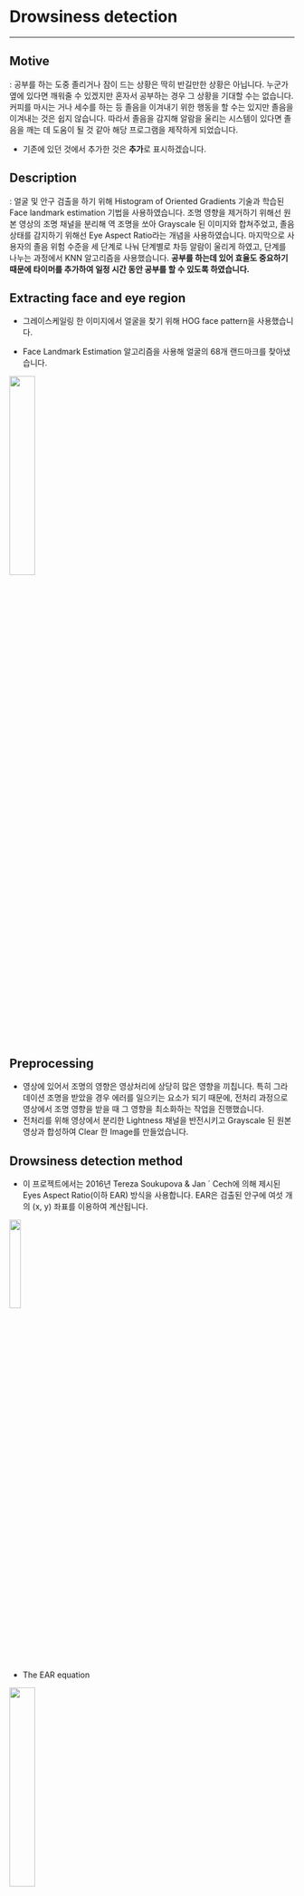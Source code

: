 # Drowsiness detection
***
## Motive
: 공부를 하는 도중 졸리거나 잠이 드는 상황은 딱히 반길만한 상황은 아닙니다. 누군가 옆에 있다면 깨워줄 수 있겠지만 혼자서 공부하는 경우 그 상황을 기대할 수는 없습니다. 커피를 마시는 거나 세수를 하는 등 졸음을 이겨내기 위한 행동을 할 수는 있지만 졸음을 이겨내는 것은 쉽지 않습니다. 따라서 졸음을 감지해 알람을 울리는 시스템이 있다면 졸음을 깨는 데 도움이 될 것 같아 해당 프로그램을 제작하게 되었습니다. 

+ 기존에 있던 것에서 추가한 것은 **추가**로 표시하겠습니다.

  
## Description
: 얼굴 및 안구 검출을 하기 위해 Histogram of Oriented Gradients 기술과 학습된 Face landmark estimation 기법을 사용하였습니다. 조명 영향을 제거하기 위해선 원본 영상의 조명 채널을 분리해 역 조명을 쏘아 Grayscale 된 이미지와 합쳐주었고, 졸음 상태를 감지하기 위해선 Eye Aspect Ratio라는 개념을 사용하였습니다. 마지막으로 사용자의 졸음 위험 수준을 세 단계로 나눠 단계별로 차등 알람이 울리게 하였고, 단계를 나누는 과정에서 KNN 알고리즘을 사용했습니다. **공부를 하는데 있어 효율도 중요하기 때문에 타이머를 추가하여 일정 시간 동안 공부를 할 수 있도록 하였습니다.**


## Extracting face and eye region
+ 그레이스케일링 한 이미지에서 얼굴을 찾기 위해 HOG face pattern을 사용했습니다.
   
+ Face Landmark Estimation 알고리즘을 사용해 얼굴의 68개 랜드마크를 찾아냈습니다.
  
<img src="https://user-images.githubusercontent.com/36785390/52613175-3d6ade80-2ed0-11e9-9290-ee5dc2f2d525.png" width="30%">


## Preprocessing
+ 영상에 있어서 조명의 영향은 영상처리에 상당히 많은 영향을 끼칩니다. 특히 그라데이션 조명을 받았을 경우 에러를 일으키는 요소가 되기 때문에, 전처리 과정으로 영상에서 조명 영향을 받을 때 그 영향을 최소화하는 작업을 진행했습니다.
+ 전처리를 위해 영상에서 분리한 Lightness 채널을 반전시키고 Grayscale 된 원본 영상과 합성하여 Clear 한 Image를 만들었습니다.
    
     
## Drowsiness detection method
+ 이 프로젝트에서는 2016년 Tereza Soukupova & Jan ´ Cech에 의해 제시된 Eyes Aspect Ratio(이하 EAR) 방식을 사용합니다. EAR은 검출된 안구에 여섯 개의 (x, y) 좌표를 이용하여 계산됩니다.
  
<img src="https://user-images.githubusercontent.com/36785390/52702447-83eb3680-2fbf-11e9-985f-f96ec72f5b26.png" width="20%">
   
+ The EAR equation
   
<img src="https://user-images.githubusercontent.com/36785390/52702578-cb71c280-2fbf-11e9-9a06-d4434250d622.png" width ="30%">

+ Calculated EAR
<img src="https://user-images.githubusercontent.com/36785390/52702645-ee9c7200-2fbf-11e9-9757-975fa22da6e1.png" width="60%">

+ 계산된 EAR은 눈을 뜨고 있을 땐 0이 아닌 어떤 값을 갖게 되고, 눈을 감을 땐 0에 가까운 값을 갖습니다. 여기에 어떤 Constant로 Threshold를(졸음을 판단할 때 사용하는 임곗값) 설정할 시 그 값보다 EAR 값이 작아지는지 확인하는 방식으로 사용자가 졸고 있다고 판단할 수 있습니다.
+ 졸음 판별 시 양쪽 눈을 따로 검사할 필요는 없기 때문에 양쪽 눈 각각의 EAR 값을 평균 계산해서 사용하였습니다.
+ **Threshold 값은 프로그램 실행 시 눈을 떴을 때의 EAR 값(open_ear)과 눈을 감았을 때의 EAR 값(closed_ear)을 얻어 closed_ear+((open_ear-closed_ear)/2)라는 식을 통해 결정하였습니다.**
+ **사용자가 잠에 들게 되는 경우도 판단하기 위해 얼굴이 일정 시간동안 감지되지 않는 경우 알람이 울리게 하였습니다.**


## Drowsiness level selection
+ 약 25프레임 동안 EAR 값이 Threshold보다 작으면 사용자가 졸고 있다고 판단하도록 설정하였습니다. 
+ 이 프로젝트에서는 졸음그래프를 기준으로 실제 졸음 단계를 결정하기 위해서 지도 학습(Supervised Learning) 알고리즘 중 하나인 K-Nearest Neighbor(이하 KNN) 알고리즘을 사용하였습니다.

+ Drowsiness levels are identified by the following conditions.
  1. The first alarm will sound(approximately 0.9 seconds) between level 1 and 2 of the drowsy phase.
  2. If you are dozing (sleeping and waking again and again) in less than 15 seconds, the drowsiness phase starts at level 1 and then the next alarm goes up to 0.
  3. The first alarm is level 2 and the second alarm is level 1 and the third alarm makes level 0 sound when driving drowsy between 15 and 30 seconds.
  4. If you have not been drowsy for more than 30 seconds, set level 2.
+ 졸음 단계는 눈을 감고 있는 시간과 졸음운전 전까지 눈을 뜨고 있던 시간에 따라 구분되고, 졸음 2 -> 0으로 갈수록 알람의 세기는 세집니다.
+ 설정한 Threshold 보다 작을 때 눈을 뜨고 있던 시간에 따라 구분되고, 졸음 2 -> 0으로 갈수록 알람의 세기는 세집니다.

  
. 1. Create arrays with random (x, y)-coordinates.
  
<img src="https://user-images.githubusercontent.com/36785390/52762829-82bc1700-305c-11e9-97cb-b41e35dfb9e6.png" width="30%">
  
  2. Labeling
<img src="https://user-images.githubusercontent.com/36785390/52762830-8485da80-305c-11e9-96db-f24a7a1ebdd6.png" width="40%">
  
  3. Define K value.
<img src="https://user-images.githubusercontent.com/36785390/52762904-e6dedb00-305c-11e9-952c-f201390eb9bd.png" width="50%">
  
  4. Test KNN algorithm.
<img src="https://user-images.githubusercontent.com/36785390/52762907-e8a89e80-305c-11e9-8928-9409bd4eaa7a.png" width="50%">
  
## Timer
+ **미시간 대학의 연구에 따르면, 공부를 집중할 수 있는 효과적인 시간은 25분이라고 합니다. 이를 볼 때 공부를 하는 데 있어 일정 시간을 정해두고 공부를 한 뒤 휴식을 취하고 다시 시작하는 것이 좋다고 생각되어 타이머를 추가하게 되었습니다.**
+ **원하는 시간을 선택하고 start를 누르면 정해둔 시간이 다 지난 뒤 알람을 울릴 것인지 말지 선택할 수 있습니다.**

## GUI
+ **사용자가 편하게 사용할 수 있도록 GUI를 추가하였습니다.**
---
+ **처음 시작**
<img width="50%" src="https://github.com/yu2842/sleep/assets/144086393/7b696aeb-d5b4-42d6-970a-ede08a7d4473"/>


---  
+ **precautions 버튼을 누른 경우**
+ **해당 프로그램을 사용할때의 주의 사항이 적혀 있습니다.**
+ **home 버튼을 통해 처음 시작으로 돌아갈 수 있습니다**
<img width="50%" src="https://github.com/yu2842/practice1/assets/144086393/267d24f9-c1f7-4125-bcf5-1e1d0a42b3ab"/>


---  
+ **'how to use' 버튼을 누른 경우**
+ **사용 할때 도움이 될 만한 것들이 적혀 있습니다.**
+ **home 버튼을 통해 처음 시작으로 돌아갈 수 있습니다.**
<img width="50%" src="https://github.com/yu2842/practice1/assets/144086393/6018acfd-3a01-4161-8301-54bb1ddc0c41"/>
  

---  
+ **처음 시작의 'start' 버튼을 누른 경우**
+ **start 버튼을 누를 경우 위에서 설명했던 Threshold 값을 얻는 작업을 수행합니다.**
+ **start 버튼을 누르기 전 next 버튼을 누르면 Threshold 값이 0으로 설정되므로 정상적인 졸음 판단을 할 수 없습니다.**
+ **Threshold 값을 결정 후 next 버튼을 누르면 timer로 이동합니다.**
<img width="50%" src="https://github.com/yu2842/practice1/assets/144086393/c2e681c5-a603-42d2-b484-9debd24d9cc6"/>
  

---  
+ **timer 버튼을 누르면 타이머가 뜹니다.**
<img width="50%" src="https://github.com/yu2842/practice1/assets/144086393/268681f3-e9ac-4301-8c25-35357ad3dfa6"/>


---  
+ **HH:MM:TT**  
+ **원하시는 시간을 작성 후 start 버튼을 누르면 졸음 판단 작업을 수행합니다.**
+ **시간이 다 지난 후 알람을 울릴지 말지 선택할 수 있습니다.**
+ **주의: pause 버튼이나 stop 버튼을 누른 후 캠을 누르고 'q' 키를 눌러 졸음 판단 작업을 종료하셔야합니다.**  
+ **졸음 판단 작업을 종료하지 않고 start 버튼을 다시 누르면 오류가 발생합니다.**
<img width="50%" src="https://github.com/yu2842/practice1/assets/144086393/7dc69de1-a57d-4764-a5ed-3ce1bd0678e4"/>
<img width="50%" src="https://github.com/yu2842/practice1/assets/144086393/60702dbb-f821-4209-a1f9-a070e1b55f00"/>
 

## File Description
1. **알람 소리**
   - alert_sound.wav
   - init_sound.mp3
   - nomal_alarm.wav
   - short_alarm.mp3
   - ok.wav
   - power_alarm.wav


2. **메인 코드(졸음 판단, 타이머, GUI 실행, EAR측정 등의 역할을 수행)**
   - eend.py
     

3. **QT designer로 만든 ui**
   - how.ui
   - main.ui
   - precautions.ui
   - set.ui
   - ti.ui


4. **영상에서 조명 영향을 받을 때 그 영향을 최소화하는 작업 수행**
   - light_remover.py


5. **졸음 단계를 결정하기 위해서 지도 학습**
   - make_train_data.py


6. **졸음 단계에 따른 알람 소리 선택**
   - ringing_alarm.py

7. **dlib에서 Face landmark estimation 기법을 사용하기 위한 자료**
   - shape_predictor_68_face_landmarks.dat





## Process
1. **처음 시작하는 경우 precautions 버튼과 how to use 버튼을 눌러 주의 사항과 사용법을 익힙니다.**
2. **사용 법을 알고 있거나 익혔을 경우 start 버튼을 누릅니다.**
3. **버튼을 누르면 Setting 창이 뜹니다. 다음과 같은 사항이 적혀 있습니다.**
   + **눈이 닫혔는지를 판단하기 위해 EAR 값을 측정해야 합니다.**
   + **준비가 되셨다면 start 버튼을 눌러주세요.**
   + **3초후 알람이 울립니다.**
   + **다시 알람이 울릴때까지 3초 동안 눈을 뜨고 있어주세요.**
   + **3초 후 알람이 울리면 5초 대기 후 다시 알람이 울릴때까지 5초 동안 눈을 감고 있어주세요.**
   + **다시 알람이 울리면 EAR 값 측정은 끝났습니다.**
   + **next 버튼을 눌러 drowsiness detection을 시작하세요.**
4. **해당 과정을 따르고 next 버튼을 누르면 timer로 이동합니다.**
5. **timer 버튼을 누르면 시간을 정할 수 있고 start 버튼을 누르면 졸음 감지 기능을 수행 할 수 있습니다.**
6. **start 버튼을 누르면 캠이 켜지는데, 이때 얼굴이 제대로 인식되고 있는지는 파란 네모와 초록 선, EAR 값을 보고 알 수 있습니다.**

   
   (**사진은 그림으로 대체합니다.**)

   
   <img width="50%" src="https://github.com/yu2842/practice1/assets/144086393/5d4a05f5-c78f-421d-8551-202569042ddb"/>

 
8. **pause 버튼의 경우 타이머가 일시 정지되며 이때 캠을 누른 후 q키를 눌러 졸음 감지 기능을 중지해야 합니다.**
9. **pause 버튼을 누르고 start 버튼을 누르면 정지되었던 타이머와 졸음 감지 기능이 다시 시작합니다.**
10. **stop 버튼의 경우 타이머가 정지되며 이때 캠을 누른 후 q키를 눌러 졸음 감지 기능을 중지해야 합니다.**
11. **프로그램을 완전히 종료하기 위해 모든 창을 꺼주세요.**


## LICENSE
**MIT**


**관련 정보는 LICENSE에서 확인**

## References
+ [Machine Learning is Fun! Part 4: Modern Face Recognition with Deep Learning](https://medium.com/@ageitgey/machine-learning-is-fun-part-4-modern-face-recognition-with-deep-learning-c3cffc121d78)
+ [Real-Time Eye Blink Detection using Facial Landmarks](https://vision.fe.uni-lj.si/cvww2016/proceedings/papers/05.pdf)
+ [Eye blink detection with OpenCV, Python, and dlib](https://www.pyimagesearch.com/2017/04/24/eye-blink-detection-opencv-python-dlib/)
+ [dlib install tutorial that I refer to](https://www.pyimagesearch.com/2017/03/27/how-to-install-dlib/)
+ [Histograms of Oriented Gradients for Human Detection](https://lear.inrialpes.fr/people/triggs/pubs/Dalal-cvpr05.pdf)
+ [조명(Lighting)의 영향을 제거하는 방법](https://t9t9.com/60)
---
**추가**
+ [Drowsiness driving detection system with OpenCV & KNN](https://github.com/woorimlee/drowsiness-detection)
+ [효율적인 공부방법, 어떻게 공부해야 할까?](http://www.hcnews.or.kr/news_gisa/gisa_view.htm?gisa_category=02010300&gisa_idx=10103)
+ [[PyQt5] 다중 화면을 띄워보자! - ModalWindow](https://dibrary.tistory.com/17)
